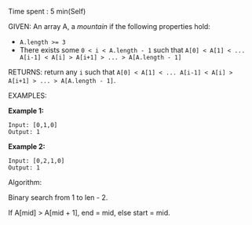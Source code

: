 Time spent :  5 min(Self)

GIVEN: An array A, a *mountain* if the following properties hold:

- `A.length >= 3`
- There exists some `0 < i < A.length - 1` such that `A[0] < A[1] < ... A[i-1] < A[i] > A[i+1] > ... > A[A.length - 1]`

RETURNS: return any `i` such that `A[0] < A[1] < ... A[i-1] < A[i] > A[i+1] > ... > A[A.length - 1]`.

EXAMPLES:

**Example 1:**

```
Input: [0,1,0]
Output: 1
```

**Example 2:**

```
Input: [0,2,1,0]
Output: 1
```

Algorithm:

Binary search from 1 to len - 2.

If A[mid] > A[mid + 1], end = mid, else start = mid.